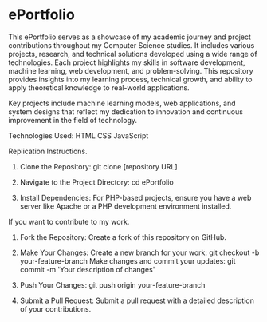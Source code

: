 # ePortfolio


This ePortfolio serves as a showcase of my academic journey and project contributions throughout my Computer Science studies. It includes various projects, research, and technical solutions developed using a wide range of technologies. Each project highlights my skills in software development, machine learning, web development, and problem-solving. This repository provides insights into my learning process, technical growth, and ability to apply theoretical knowledge to real-world applications.

Key projects include machine learning models, web applications, and system designs that reflect my dedication to innovation and continuous improvement in the field of technology.

Technologies Used:
HTML
CSS
JavaScript


Replication Instructions.
1. Clone the Repository:
git clone [repository URL]

2. Navigate to the Project Directory:
cd ePortfolio

3. Install Dependencies:
For PHP-based projects, ensure you have a web server like Apache or a PHP development environment installed.


If you want to contribute to my work.
1. Fork the Repository:
Create a fork of this repository on GitHub.

2. Make Your Changes:
Create a new branch for your work: git checkout -b your-feature-branch
Make changes and commit your updates: git commit -m 'Your description of changes'

3. Push Your Changes:
git push origin your-feature-branch

4. Submit a Pull Request:
Submit a pull request with a detailed description of your contributions.

